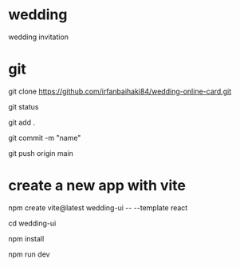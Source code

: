# wedding

wedding invitation

# git

git clone https://github.com/irfanbaihaki84/wedding-online-card.git

git status

git add .

git commit -m "name"

git push origin main

# create a new app with vite

npm create vite@latest wedding-ui -- --template react

cd wedding-ui

npm install

npm run dev
